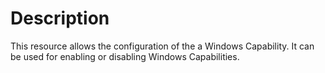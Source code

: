 # Description

This resource allows the configuration of the a Windows Capability.
It can be used for enabling or disabling Windows Capabilities.

